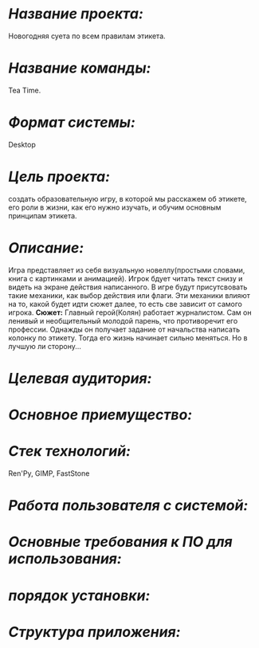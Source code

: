 # ***Название проекта:*** 
Новогодняя суета по всем правилам этикета.

# ***Название команды:***
Tea Time.

# ***Формат системы:*** 
Desktop

# ***Цель проекта:*** 
создать образовательную игру, в которой мы расскажем об этикете, его роли в жизни, как его нужно изучать, и обучим основным принципам этикета.

# ***Описание:*** 
Игра представляет из себя визуальную новеллу(простыми словами, книга с картинками и анимацией). Игрок бдует читать текст снизу и видеть на экране действия написанного. В игре будут присутсвовать такие механики, как выбор действия или флаги. Эти механики влияют на то, какой будет идти сюжет далее, то есть све зависит от самого игрока.
**Сюжет:**
Главный герой(Колян) работает журналистом. Сам он ленивый и необщительный молодой парень, что противоречит его профессии. Однажды он получает задание от начальства написать колонку по этикету. Тогда его жизнь начинает сильно меняться. Но в лучшую ли сторону...

# ***Целевая аудитория:*** 

# ***Основное приемущество:***

# ***Стек технологий:*** 
Ren'Py, GIMP, FastStone

# ***Работа пользователя с системой:***

# ***Основные требования к ПО для использования:***

# ***порядок установки:***

# ***Структура приложения:***

